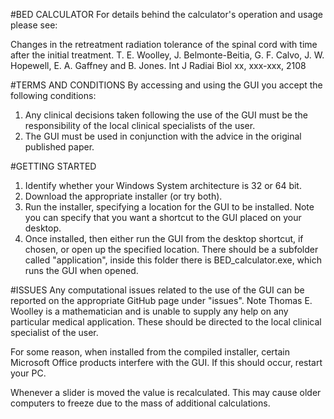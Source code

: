#BED CALCULATOR
For details behind the calculator's operation and usage please see:

Changes in the retreatment radiation tolerance of the spinal cord with time after the initial treatment. T. E. Woolley, J. Belmonte-Beitia, G. F. Calvo, J. W. Hopewell, E. A. Gaffney and B. Jones. 
Int J Radiai Biol xx, xxx-xxx, 2108

#TERMS AND CONDITIONS
By accessing and using the GUI you accept the following conditions:

1) Any clinical decisions taken following the use of the GUI must be the responsibility of the local clinical specialists of the user.
2) The GUI must be used in conjunction with the advice in the original published paper.



#GETTING STARTED

1) Identify whether your Windows System architecture is 32 or 64 bit.
2) Download the appropriate installer (or try both).
3) Run the installer, specifying a location for the GUI to be installed. Note you can specify that you want a shortcut to the GUI placed on your desktop.
4) Once installed, then either run the GUI from the desktop shortcut, if chosen, or open up the specified location. There should be a subfolder called "application", inside this folder there is BED_calculator.exe, which runs the GUI when opened.

#ISSUES
Any computational issues related to the use of the GUI can be reported on the appropriate GitHub page under "issues". Note Thomas E. Woolley is a mathematician and is unable to supply any help on any particular medical application. These should be directed to the local clinical specialist of the user.

For some reason, when installed from the compiled installer, certain Microsoft Office products interfere with the GUI. If this should occur, restart your PC.  

Whenever a slider is moved the value is recalculated. This may cause older computers to freeze due to the mass of additional calculations.
